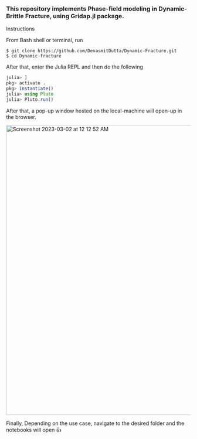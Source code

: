 ### This repository implements Phase-field modeling in Dynamic-Brittle Fracture, using Gridap.jl package.

Instructions

From Bash shell or terminal, run
```shell
$ git clone https://github.com/DevasmitDutta/Dynamic-Fracture.git
$ cd Dynamic-fracture
```
After that, enter the Julia REPL and then do the following

```julia
julia> ]
pkg> activate .
pkg> instantiate()
julia> using Pluto
julia> Pluto.run()
```
After that, a pop-up window hosted on the local-machine will open-up in the browser. 

<img width="791" alt="Screenshot 2023-03-02 at 12 12 52 AM" src="https://user-images.githubusercontent.com/76597282/222235200-79b8869f-9ba2-4e41-bfd9-95c58daf2527.png">


Finally, Depending on the use case, navigate to the desired folder and the notebooks will open  👍

